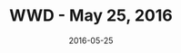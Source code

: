 ---
title: WWD - May 25, 2016
date: 2016-05-25
summary_markdown: |
  Assael launches The Bespoke Collection at the Couture Show in Las Vegas. WWD covers the Bespoke story and the history of Assael. ​​
featured_image: 2016-05-25.jpg
---